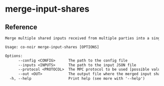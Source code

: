 # merge-input-shares

<!-- The aim of the `merge-input-shares` command is to take input shares originating from multiple parties and merge them into a single input share file to be used for witness generation. -->

<!-- A use case for this would be to have multiple parties provide different parts of the input to the MPC computation parties. -->

<!-- ## Example -->

<!-- ```bash -->
<!-- co-circom merge-input-shares --inputs test_vectors/multiplier2/input0.json.0.shared --inputs test_vectors/multiplier2/input1.json.0.shared --protocol REP3 --curve BN254 --out test_vectors/multiplier2/input.json.0.shared -->
<!-- ``` -->

<!-- The above command takes the two input shares `input0.json.0.shared` and `input1.json.0.shared` (note both are intended for party 0) and combines them into a single input share `input.json.0.shared`. -->

## Reference

```txt
Merge multiple shared inputs received from multiple parties into a single one

Usage: co-noir merge-input-shares [OPTIONS]

Options:
      --config <CONFIG>      The path to the config file
      --inputs <INPUTS>      The path to the input JSON file
      --protocol <PROTOCOL>  The MPC protocol to be used [possible values: REP3, SHAMIR]
      --out <OUT>            The output file where the merged input share is written to
  -h, --help                 Print help (see more with '--help')
```
